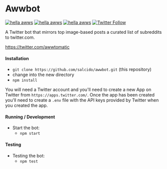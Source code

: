 # Awwbot

[![hella awws](https://img.shields.io/badge/aww-100%25-brightgreen.svg)]()
[![hella awws](https://img.shields.io/badge/%F0%9F%90%B6-bork!-blue.svg)]()
[![hella awws](https://img.shields.io/badge/%F0%9F%98%B8-meow!-orange.svg)]()
[![Twitter Follow](https://img.shields.io/twitter/follow/awwtomatic.svg?style=social&label=Follow)](https://twitter.com/awwtomatic)

A Twitter bot that mirrors top image-based posts a curated list of subreddits to twitter.com.

https://twitter.com/awwtomatic

#### Installation

* `git clone https://github.com/salcido/awwbot.git` (this repository)
* change into the new directory
* `npm install`

You will need a Twitter account and you'll need to create a new App on Twitter from `https://apps.twitter.com/`.
Once the app has been created you'll need to create a `.env` file with the API keys provided by Twitter
when you created the app.

#### Running / Development

* Start the bot:
  * `npm start`

#### Testing

* Testing the bot:
  * `npm test`
